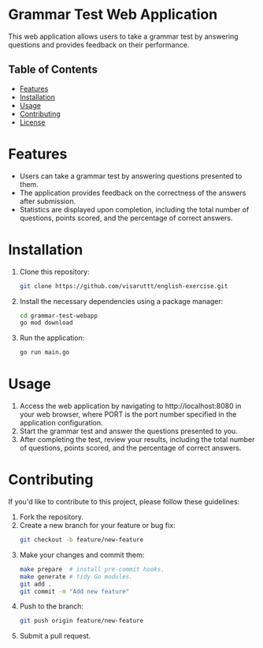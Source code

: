 # Grammar Test Web Application

This web application allows users to take a grammar test by answering questions and provides feedback on their
performance.

## Table of Contents

- [Features](#Features)
- [Installation](#Installation)
- [Usage](#usage)
- [Contributing](#contributing)
- [License](#license)

# Features

- Users can take a grammar test by answering questions presented to them.
- The application provides feedback on the correctness of the answers after submission.
- Statistics are displayed upon completion, including the total number of questions, points scored, and the percentage
  of correct answers.

# Installation

1. Clone this repository:
   ```bash
   git clone https://github.com/visaruttt/english-exercise.git
    ```
2. Install the necessary dependencies using a package manager:
    ```bash
    cd grammar-test-webapp
    go mod download
    ```
3. Run the application:
    ```bash
    go run main.go
    ```

# Usage
1. Access the web application by navigating to http://localhost:8080 in your web browser, where PORT is the port number
specified in the application configuration.
2. Start the grammar test and answer the questions presented to you.
3. After completing the test, review your results, including the total number of questions, points scored, and the
percentage of correct answers.

# Contributing
If you'd like to contribute to this project, please follow these guidelines:

1. Fork the repository.
2. Create a new branch for your feature or bug fix:
    ```bash
   git checkout -b feature/new-feature
   ```
3. Make your changes and commit them:
    ```bash
   make prepare  # install pre-commit hooks.
   make generate # tidy Go modules.
   git add .
   git commit -m "Add new feature"
    ```
4. Push to the branch:
    ```bash
    git push origin feature/new-feature
    ```
5. Submit a pull request.
